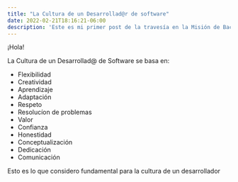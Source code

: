 ```yaml
---
title: "La Cultura de un Desarrollad@r de software"
date: 2022-02-21T18:16:21-06:00
description: 'Este es mi primer post de la travesía en la Misión de Backend con Node JS de Launch X.'
---
```


¡Hola!

La Cultura de un Desarrollad@ de Software se basa en:

- Flexibilidad
- Creatividad
- Aprendizaje
- Adaptación
- Respeto
- Resolucíon de problemas
- Valor
- Confianza
- Honestidad
- Conceptualización
- Dedicación
- Comunicación

Esto es lo que considero fundamental para la cultura de un desarrollador
